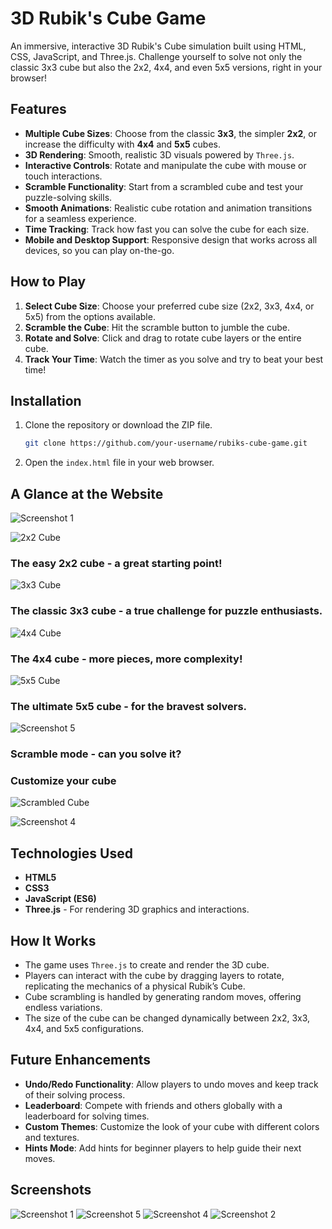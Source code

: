 # 3D Rubik's Cube Game

An immersive, interactive 3D Rubik's Cube simulation built using HTML, CSS, JavaScript, and Three.js. Challenge yourself to solve not only the classic 3x3 cube but also the 2x2, 4x4, and even 5x5 versions, right in your browser!

## Features
- **Multiple Cube Sizes**: Choose from the classic **3x3**, the simpler **2x2**, or increase the difficulty with **4x4** and **5x5** cubes.
- **3D Rendering**: Smooth, realistic 3D visuals powered by `Three.js`.
- **Interactive Controls**: Rotate and manipulate the cube with mouse or touch interactions.
- **Scramble Functionality**: Start from a scrambled cube and test your puzzle-solving skills.
- **Smooth Animations**: Realistic cube rotation and animation transitions for a seamless experience.
- **Time Tracking**: Track how fast you can solve the cube for each size.
- **Mobile and Desktop Support**: Responsive design that works across all devices, so you can play on-the-go.

## How to Play
1. **Select Cube Size**: Choose your preferred cube size (2x2, 3x3, 4x4, or 5x5) from the options available.
2. **Scramble the Cube**: Hit the scramble button to jumble the cube.
3. **Rotate and Solve**: Click and drag to rotate cube layers or the entire cube.
4. **Track Your Time**: Watch the timer as you solve and try to beat your best time!

## Installation
1. Clone the repository or download the ZIP file.
    ```bash
    git clone https://github.com/your-username/rubiks-cube-game.git
    ```
2. Open the `index.html` file in your web browser.

## A Glance at the Website
![Screenshot 1](./website_images/img1.png)

![2x2 Cube](./website_images/img6.png)
### The easy 2x2 cube - a great starting point!

![3x3 Cube](./website_images/img1.png)
### The classic 3x3 cube - a true challenge for puzzle enthusiasts.

![4x4 Cube](./website_images/img7.png)
### The 4x4 cube - more pieces, more complexity!

![5x5 Cube](./website_images/img8.png)
### The ultimate 5x5 cube - for the bravest solvers.

![Screenshot 5](./website_images/img5.png)
### Scramble mode - can you solve it?

### Customize your cube
![Scrambled Cube](./website_images/img2.png)

![Screenshot 4](./website_images/img4.png)

## Technologies Used
- **HTML5**
- **CSS3**
- **JavaScript (ES6)**
- **Three.js** - For rendering 3D graphics and interactions.

## How It Works
- The game uses `Three.js` to create and render the 3D cube.
- Players can interact with the cube by dragging layers to rotate, replicating the mechanics of a physical Rubik’s Cube.
- Cube scrambling is handled by generating random moves, offering endless variations.
- The size of the cube can be changed dynamically between 2x2, 3x3, 4x4, and 5x5 configurations.

## Future Enhancements
- **Undo/Redo Functionality**: Allow players to undo moves and keep track of their solving process.
- **Leaderboard**: Compete with friends and others globally with a leaderboard for solving times.
- **Custom Themes**: Customize the look of your cube with different colors and textures.
- **Hints Mode**: Add hints for beginner players to help guide their next moves.



## Screenshots

![Screenshot 1](./website_images/img1.png)
![Screenshot 5](./website_images/img5.png)
![Screenshot 4](./website_images/img4.png)
![Screenshot 2](./website_images/img2.png)
